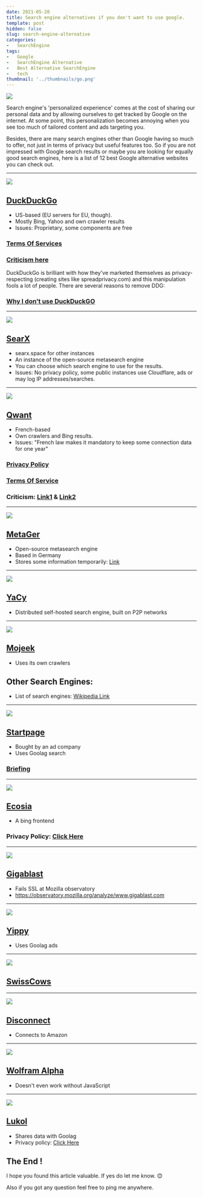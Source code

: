 ```yaml
---
date: 2021-05-20
title: Search engine alternatives if you don't want to use google.
template: post
hidden: false
slug: search-engine-alternative
categories:
-   SearchEngine
tags:
-   Google
-   SearchEngine Alternative
-   Best Alternative SearchEngine
-   tech
thumbnail: '../thumbnails/go.png'
---
```

<!-- more -->


![](../images/post-images/search-engine-alternative/go.jpg)

Search engine's 'personalized experience' comes at the cost of sharing our personal data and by allowing ourselves to get tracked by Google on the internet. At some point, this personalization becomes annoying when you see too much of tailored content and ads targeting you.
<!-- more -->
Besides, there are many search engines other than Google having so much to offer, not just in terms of privacy but useful features too. So if you are not impressed with Google search results or maybe you are looking for equally good search engines, here is a list of 12 best Google alternative websites you can check out.
______________________________________________________________________________________________________
![](../images/post-images/search-engine-alternative/duck.png)
## [DuckDuckGo](https://duckduckgo.com/) 
* US-based (EU servers for EU, though).
* Mostly Bing, Yahoo and own crawler results 
* Issues: Proprietary, some components are free
### [Terms Of Services](https://tosdr.org/#duckduckgo)  
### [Criticism here](https://gitlab.com/prism-break/prism-break/-/issues/2143) 
DuckDuckGo is brilliant with how they've marketed themselves as privacy-respecting (creating sites like spreadprivacy.com) and this manipulation fools a lot of people.  There are several reasons to remove DDG:
### [Why I don't use DuckDuckGO](https://www.reddit.com/comments/aqz3q8)
<!-- more -->
______________________________________________________________________________________________________
![](../images/post-images/search-engine-alternative/sear.png)
## [SearX](https://searx.xyz/)
* searx.space for other instances
* An instance of the open-source metasearch engine
* You can choose which search engine to use for the results.
* Issues: No privacy policy, some public instances use Cloudflare, ads or may log IP addresses/searches.
______________________________________________________________________________________________________
![](../images/post-images/search-engine-alternative/q.png)
## [Qwant](https://www.qwant.com/)
* French-based
* Own crawlers and Bing results.
* Issues: "French law makes it mandatory to keep some connection data for one year" 
### [Privacy Policy](https://about.qwant.com/legal/privacy/)
### [Terms Of Service](https://tosdr.org/#qwant)
### Criticism: [Link1](https://www.reddit.com/r/privacy/comments/bstxms/qwants_future_regarding_ethics/) & [Link2](https://forum.vivaldi.net/topic/35097/ethics-a-heavy-suspicion-towards-the-qwant-search-engine)
______________________________________________________________________________________________________
![](../images/post-images/search-engine-alternative/ger.png)
## [MetaGer](https://metager.org/)
* Open-source metasearch engine
* Based in Germany
* Stores some information temporarily: [Link](https://metager.org/datenschutz)
______________________________________________________________________________________________________
![](../images/post-images/search-engine-alternative/ya.png)
## [YaCy](https://yacy.net/)
* Distributed self-hosted search engine, built on P2P networks
______________________________________________________________________________________________________
![](../images/post-images/search-engine-alternative/mo.png)
## [Mojeek](https://www.mojeek.com/)
* Uses its own crawlers

## Other Search Engines:
* List of search engines: [Wikipedia Link](https://en.m.wikipedia.org/wiki/List_of_search_engines)
______________________________________________________________________________________________________
![](../images/post-images/search-engine-alternative/star.png)
## [Startpage](https://startpage.com/)
* Bought by an ad company
* Uses Goolag search 
### [Briefing](https://restoreprivacy.com/startpage-system1-privacy-one-group)
______________________________________________________________________________________________________
![](../images/post-images/search-engine-alternative/eco.png)
## [Ecosia](https://www.ecosia.org/)
* A bing frontend 
### Privacy Policy: [Click Here](https://info.ecosia.org/privacy#privacy-faq-item-6)
______________________________________________________________________________________________________
![](../images/post-images/search-engine-alternative/last.png)
## [Gigablast](https://gigablast.com/)
* Fails SSL at Mozilla observatory
* https://observatory.mozilla.org/analyze/www.gigablast.com
______________________________________________________________________________________________________
![](../images/post-images/search-engine-alternative/yi.png)
## [Yippy](https://yippy.com/)
* Uses Goolag ads
______________________________________________________________________________________________________
![](../images/post-images/search-engine-alternative/swiss.png)
## [SwissCows](https://swisscows.com/)
______________________________________________________________________________________________________
![](../images/post-images/search-engine-alternative/dis.png)
## [Disconnect](https://search.disconnect.me/)
* Connects to Amazon
______________________________________________________________________________________________________
![](../images/post-images/search-engine-alternative/wolf.png)
## [Wolfram Alpha](https://www.wolframalpha.com/)
* Doesn't even work without JavaScript
______________________________________________________________________________________________________
![](../images/post-images/search-engine-alternative/lu.png)
## [Lukol](https://www.lukol.com/)
* Shares data with Goolag
* Privacy policy: [Click Here](https://www.lukol.com/privacy.php)

## The End !

I hope you found this article valuable. If yes do let me know. 😊

Also if you got any question feel free to ping me anywhere.